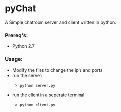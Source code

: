 # pyChat

A Simple chatroom server and client written in python.

### Prereq's:

- Python 2.7

### Usage:

- Modify the files to change the ip's and ports
- run the server:
    -     python server.py
- run the client in a seperate terminal
    -     python client.py
